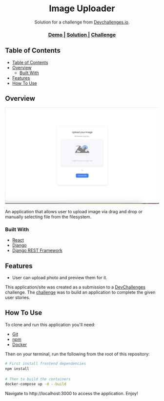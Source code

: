<!-- Please update value in the {}  -->

<h1 align="center">Image Uploader</h1>

<div align="center">
   Solution for a challenge from  <a href="http://devchallenges.io" target="_blank">Devchallenges.io</a>.
</div>

<div align="center">
  <h3>
    <a href="https://{your-demo-link.your-domain}">
      Demo
    </a>
    <span> | </span>
    <a href="https://{your-url-to-the-solution}">
      Solution
    </a>
    <span> | </span>
    <a href="https://devchallenges.io/challenges/O2iGT9yBd6xZBrOcVirx">
      Challenge
    </a>
  </h3>
</div>

<!-- TABLE OF CONTENTS -->

## Table of Contents

- [Table of Contents](#table-of-contents)
- [Overview](#overview)
  - [Built With](#built-with)
- [Features](#features)
- [How To Use](#how-to-use)

<!-- OVERVIEW -->

## Overview

![screenshot](https://github.com/j-ngo828/image-uploader/blob/docker-dev-environment/image-uploader-project.png?raw=true)


An application that allows user to upload image via drag and drop or manually selecting file from the filesystem.

### Built With

<!-- This section should list any major frameworks that you built your project using. Here are a few examples.-->

- [React](https://reactjs.org/)
- [Django](https://www.djangoproject.com/)
- [Django REST Framework](https://www.django-rest-framework.org/)

## Features

<!-- List the features of your application or follow the template. Don't share the figma file here :) -->

- User can upload photo and preview them for it.

This application/site was created as a submission to a [DevChallenges](https://devchallenges.io/challenges) challenge. The [challenge](https://devchallenges.io/challenges/O2iGT9yBd6xZBrOcVirx) was to build an application to complete the given user stories.

## How To Use

<!-- Example: -->

To clone and run this application you'll need:
- [Git](https://git-scm.com)
- [npm](https://nodejs.org/en/download/)
- [Docker](https://docs.docker.com/get-docker/)

Then on your terminal, run the following from the root of this repository:

```bash
# First install frontend dependencies
npm install

# Then to build the containers
docker-compose up -d --build
```

Navigate to http://localhost:3000 to access the application. Enjoy!
